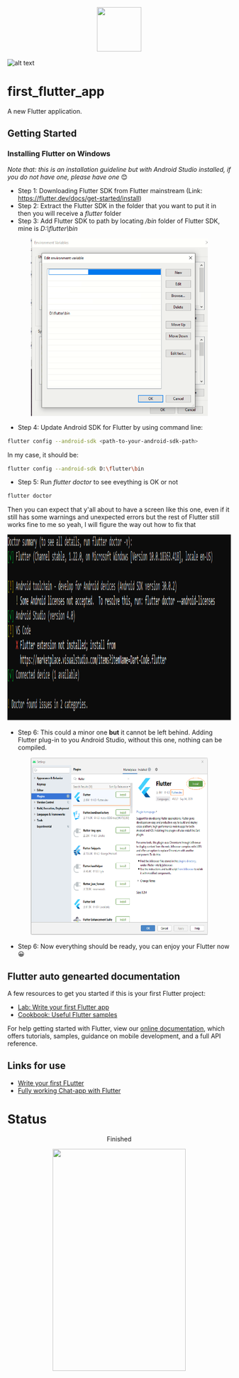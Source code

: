 <p align = "center">
  <img src = "https://media-exp1.licdn.com/dms/image/C4E0BAQHvLVhwV-YgGA/company-logo_200_200/0?e=2159024400&v=beta&t=GW4TEt4KUUpG_U7cVuCLIwFfw_ge5DrBmYczuciU844" width = "100px"   height = "100px"/>
</p>

![alt text](https://camo.githubusercontent.com/72e5d55be4f08bb5a916962c8ee363f63befdca8/68747470733a2f2f7472617669732d63692e6f72672f61766a696e6465722f4d696e696d616c2d546f646f2e7376673f6272616e63683d6d6173746572)

# first_flutter_app 
A new Flutter application.

## Getting Started
### Installing Flutter on Windows
*Note that: this is an installation guideline but with Android Studio installed, if you do not have one, please have one* :blush:
* Step 1: Downloading Flutter SDK from Flutter mainstream (Link: <a>https://flutter.dev/docs/get-started/install</a>)
* Step 2: Extract the Flutter SDK in the folder that you want to put it in then you will receive a *flutter* folder
* Step 3: Add Flutter SDK to path by locating */bin* folder of Flutter SDK, mine is *D:\flutter\bin*
<p align = "center">
  <img src = "/Screenshots/Flutter-SDK-path.png" width = "400px" height = "400px"/>
</p>

* Step 4: Update Android SDK for Flutter by using command line: <br>

```bash
flutter config --android-sdk <path-to-your-android-sdk-path>
```
In my case, it should be: <br>

```bash
flutter config --android-sdk D:\flutter\bin
```

* Step 5: Run *flutter doctor* to see eveything is OK or not

```bash
flutter doctor
```
Then you can expect that y'all about to have a screen like this one, even if it still has some warnings and unexpected errors but the rest of Flutter still works fine to me so yeah, I will figure the way out how to fix that
<p align = "center">
  <img src = "/Screenshots/flutter-doctor.png" width = "900px" height = "420px"/>
</p>

* Step 6: This could a minor one **but** it cannot be left behind. Adding Flutter plug-in to you Android Studio, without this one, nothing can be compiled. 
<p align = "center">
  <img src = "/Screenshots/Flutter-plugin.png" width = "400px" height = "400px"/>
</p>

* Step 6: Now everything should be ready, you can enjoy your Flutter now :grinning:

## Flutter auto genearted documentation

A few resources to get you started if this is your first Flutter project:

- [Lab: Write your first Flutter app](https://flutter.dev/docs/get-started/codelab)
- [Cookbook: Useful Flutter samples](https://flutter.dev/docs/cookbook)

For help getting started with Flutter, view our
[online documentation](https://flutter.dev/docs), which offers tutorials,
samples, guidance on mobile development, and a full API reference.

## Links for use
* [Write your first FLutter](https://codelabs.developers.google.com/codelabs/first-flutter-app-pt1/#6)
* [Fully working Chat-app with Flutter](https://flutternerd.com/build-a-fully-functioning-flutter-chat-app-with-firebase-part-1-4/)

# Status 
<p align = "center">Finished</p>
<p align = "center">
  <img src = "https://github.com/NhutNguyen236/Android_Application_Development/blob/master/Screenshots/first-Flutter-app.png" width = "300px" height = "500px"/>
</p>
